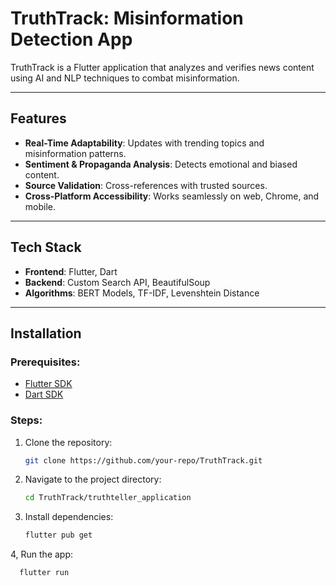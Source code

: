 # TruthTrack: Misinformation Detection App

TruthTrack is a Flutter application that analyzes and verifies news content using AI and NLP techniques to combat misinformation.

---

## Features
- **Real-Time Adaptability**: Updates with trending topics and misinformation patterns.
- **Sentiment & Propaganda Analysis**: Detects emotional and biased content.
- **Source Validation**: Cross-references with trusted sources.
- **Cross-Platform Accessibility**: Works seamlessly on web, Chrome, and mobile.

---

## Tech Stack
- **Frontend**: Flutter, Dart
- **Backend**: Custom Search API, BeautifulSoup
- **Algorithms**: BERT Models, TF-IDF, Levenshtein Distance

---

## Installation

### Prerequisites:
- [Flutter SDK](https://flutter.dev/docs/get-started/install)
- [Dart SDK](https://dart.dev/get-dart)

### Steps:
1. Clone the repository:
   ```bash
   git clone https://github.com/your-repo/TruthTrack.git
2. Navigate to the project directory:
    ```bash
    cd TruthTrack/truthteller_application
4. Install dependencies:
    ```bash
    flutter pub get
4, Run the app:
  ```bash
    flutter run

